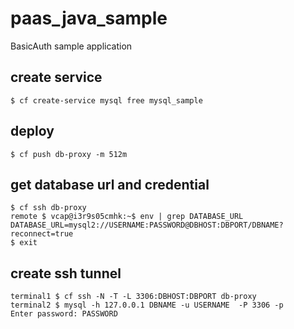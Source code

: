 # paas_java_sample

BasicAuth sample application

## create service
```
$ cf create-service mysql free mysql_sample
```

## deploy
```
$ cf push db-proxy -m 512m
```

## get database url and credential
```
$ cf ssh db-proxy
remote $ vcap@i3r9s05cmhk:~$ env | grep DATABASE_URL
DATABASE_URL=mysql2://USERNAME:PASSWORD@DBHOST:DBPORT/DBNAME?reconnect=true
$ exit
```

## create ssh tunnel
```
terminal1 $ cf ssh -N -T -L 3306:DBHOST:DBPORT db-proxy
terminal2 $ mysql -h 127.0.0.1 DBNAME -u USERNAME  -P 3306 -p
Enter password: PASSWORD
```

